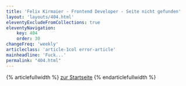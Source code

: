 ```yaml
---
title: 'Felix Kirmaier - Frontend Developer - Seite nicht gefunden'
layout: 'layouts/404.html'
eleventyExcludeFromCollections: true
eleventyNavigation:
    key: 404
    order: 30
changeFreq: 'weekly'
articleclass: 'article-1col error-article'
mainheadline: 'Fuck...'
permalink: "404.html"
---
```

{% articlefullwidth %}
<a class="error-backlink" href="/">zur Startseite</a>
{% endarticlefullwidth %}




